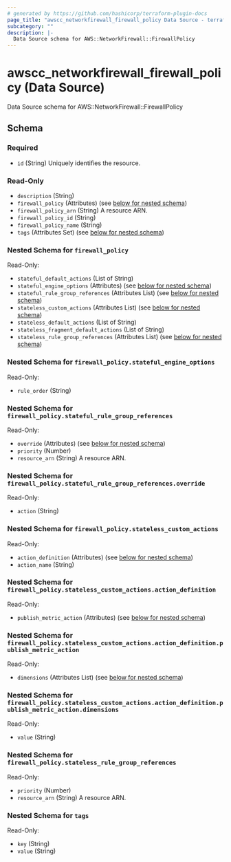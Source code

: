 ```yaml
---
# generated by https://github.com/hashicorp/terraform-plugin-docs
page_title: "awscc_networkfirewall_firewall_policy Data Source - terraform-provider-awscc"
subcategory: ""
description: |-
  Data Source schema for AWS::NetworkFirewall::FirewallPolicy
---
```


# awscc_networkfirewall_firewall_policy (Data Source)

Data Source schema for AWS::NetworkFirewall::FirewallPolicy



<!-- schema generated by tfplugindocs -->
## Schema

### Required

- `id` (String) Uniquely identifies the resource.

### Read-Only

- `description` (String)
- `firewall_policy` (Attributes) (see [below for nested schema](#nestedatt--firewall_policy))
- `firewall_policy_arn` (String) A resource ARN.
- `firewall_policy_id` (String)
- `firewall_policy_name` (String)
- `tags` (Attributes Set) (see [below for nested schema](#nestedatt--tags))

<a id="nestedatt--firewall_policy"></a>
### Nested Schema for `firewall_policy`

Read-Only:

- `stateful_default_actions` (List of String)
- `stateful_engine_options` (Attributes) (see [below for nested schema](#nestedatt--firewall_policy--stateful_engine_options))
- `stateful_rule_group_references` (Attributes List) (see [below for nested schema](#nestedatt--firewall_policy--stateful_rule_group_references))
- `stateless_custom_actions` (Attributes List) (see [below for nested schema](#nestedatt--firewall_policy--stateless_custom_actions))
- `stateless_default_actions` (List of String)
- `stateless_fragment_default_actions` (List of String)
- `stateless_rule_group_references` (Attributes List) (see [below for nested schema](#nestedatt--firewall_policy--stateless_rule_group_references))

<a id="nestedatt--firewall_policy--stateful_engine_options"></a>
### Nested Schema for `firewall_policy.stateful_engine_options`

Read-Only:

- `rule_order` (String)


<a id="nestedatt--firewall_policy--stateful_rule_group_references"></a>
### Nested Schema for `firewall_policy.stateful_rule_group_references`

Read-Only:

- `override` (Attributes) (see [below for nested schema](#nestedatt--firewall_policy--stateful_rule_group_references--override))
- `priority` (Number)
- `resource_arn` (String) A resource ARN.

<a id="nestedatt--firewall_policy--stateful_rule_group_references--override"></a>
### Nested Schema for `firewall_policy.stateful_rule_group_references.override`

Read-Only:

- `action` (String)



<a id="nestedatt--firewall_policy--stateless_custom_actions"></a>
### Nested Schema for `firewall_policy.stateless_custom_actions`

Read-Only:

- `action_definition` (Attributes) (see [below for nested schema](#nestedatt--firewall_policy--stateless_custom_actions--action_definition))
- `action_name` (String)

<a id="nestedatt--firewall_policy--stateless_custom_actions--action_definition"></a>
### Nested Schema for `firewall_policy.stateless_custom_actions.action_definition`

Read-Only:

- `publish_metric_action` (Attributes) (see [below for nested schema](#nestedatt--firewall_policy--stateless_custom_actions--action_definition--publish_metric_action))

<a id="nestedatt--firewall_policy--stateless_custom_actions--action_definition--publish_metric_action"></a>
### Nested Schema for `firewall_policy.stateless_custom_actions.action_definition.publish_metric_action`

Read-Only:

- `dimensions` (Attributes List) (see [below for nested schema](#nestedatt--firewall_policy--stateless_custom_actions--action_definition--publish_metric_action--dimensions))

<a id="nestedatt--firewall_policy--stateless_custom_actions--action_definition--publish_metric_action--dimensions"></a>
### Nested Schema for `firewall_policy.stateless_custom_actions.action_definition.publish_metric_action.dimensions`

Read-Only:

- `value` (String)





<a id="nestedatt--firewall_policy--stateless_rule_group_references"></a>
### Nested Schema for `firewall_policy.stateless_rule_group_references`

Read-Only:

- `priority` (Number)
- `resource_arn` (String) A resource ARN.



<a id="nestedatt--tags"></a>
### Nested Schema for `tags`

Read-Only:

- `key` (String)
- `value` (String)


